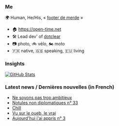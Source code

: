 ### Me

🌍 Human, He/His, « [footer de merde](https://open-time.net/post/2013/07/17/La-veritable-histoire-du-Footer-de-merde-) » 
* 🏠 https://open-time.net 
* 🛠️ Lead dev' of [dotclear](https://git.dotclear.org/dev/dotclear)
* 📷 photo, 🚲 vélo, 🏍️ moto 
* 🇫🇷 native, 🇬🇧 speaking, 🇪🇺 living

### Insights

[![GitHub Stats](https://github-readme-stats-sigma-five.vercel.app/api?username=franck-paul)](https://github.com/franck-paul)

### Latest news / Dernières nouvelles (in French)

<!-- BLOG-POST-LIST:START -->
- [Ne soyons pas trop ambitieux](https://open-time.net/post/2024/07/21/Ne-soyons-pas-trop-ambitieux)
- [Notules non diplomatiques n° 33](https://open-time.net/post/2024/07/20/Notules-non-diplomatiques-n-33)
- [Chill](https://open-time.net/post/2024/07/19/Chill)
- [Vu sur le oueb, le vrai](https://open-time.net/post/2024/07/18/Vu-sur-le-oueb-le-vrai)
- [Aujourd&#39;hui j&#39;ai appris n° 3](https://open-time.net/post/2024/07/17/Aujourd-hui-j-ai-appris-n-3)
<!-- BLOG-POST-LIST:END -->
